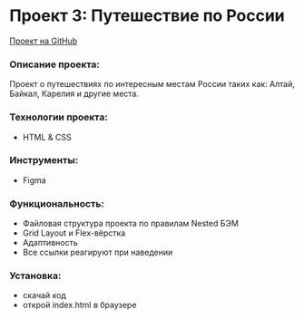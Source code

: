 # Проект 3: Путешествие по России

[Проект на GitHub](https://masharakitskaya.github.io/russian-travel/)

### Описание проекта:
Проект о путешествиях по интересным местам России таких как: Алтай, Байкал, Карелия и другие местa.

### Технологии проекта:
* HTML & CSS

### Инструменты:
* Figma

### Функциональность:
* Файловая структура проекта по правилам Nested БЭМ
* Grid Layout и Flex-вёрстка
* Адаптивность 
* Все ссылки реагируют при наведении

### Установка:
* скачай код
* открой index.html  в браузере